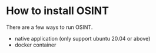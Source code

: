 # How to install OSINT
There are a few ways to run OSINT.

- native application (only support ubuntu 20.04 or above)
- docker container

